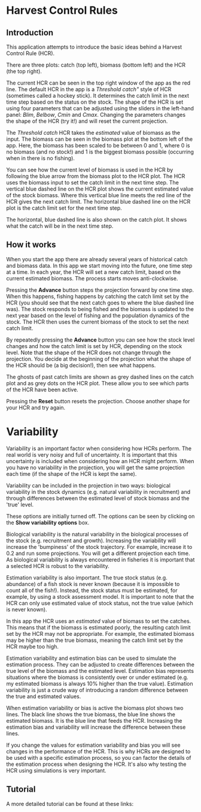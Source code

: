 # Harvest Control Rules

## Introduction

This application attempts to introduce the basic ideas behind a Harvest Control Rule (HCR).

There are three plots: catch (top left), biomass (bottom left) and the HCR (the top right). 

The current HCR can be seen in the top right window of the app as the red line.
The default HCR in the app is a *Threshold catch"* style of HCR (sometimes called a hockey stick).
It determines the catch limit in the next time step based on the status on the stock.
The shape of the HCR is set using four parameters that can be adjusted using the sliders in the left-hand panel:
*Blim*, *Belbow*, *Cmin* and *Cmax*.
Changing the parameters changes the shape of the HCR (try it!) and will reset the current projection.

The *Threshold catch* HCR takes the *estimated* value of biomass as the input.
The biomass can be seen in the biomass plot at the bottom left of the app.
Here, the biomass has been scaled to be between 0 and 1, where 0 is no biomass (and no stock!) and 1 is the biggest biomass possible (occurring when in there is no fishing).

You can see how the current level of biomass is used in the HCR by following the blue arrow from the biomass plot to the HCR plot.
The HCR uses the biomass input to set the catch limit in the next time step.
The vertical blue dashed line on the HCR plot shows the current estimated value of the stock biomass.
Where this vertical blue line meets the red line of the HCR gives the next catch limit.
The horizontal blue dashed line on the HCR plot is the catch limit set for the next time step.

The horizontal, blue dashed line is also shown on the catch plot.
It shows what the catch will be in the next time step.

## How it works

When you start the app there are already several years of historical catch and biomass data.
In this app we start moving into the future, one time step at a time.
In each year, the HCR will set a new catch limit, based on the current estimated biomass.
The process starts moves anti-clockwise.

Pressing the **Advance** button steps the projection forward by one time step.
When this happens, fishing happens by catching the catch limit set by the HCR (you should see that the next catch goes to where the blue dashed line was).
The stock responds to being fished and the biomass is updated to the next year based on the level of fishing and the population dynamics of the stock.
The HCR then uses the current biomass of the stock to set the next catch limit.

By repeatedly pressing the **Advance** button you can see how the stock level changes and how the catch limit is set by HCR, depending on the stock level.
Note that the shape of the HCR does not change through the projection.
You decide at the beginning of the projection what the shape of the HCR should be (a big decision!), then see what happens.

The ghosts of past catch limits are shown as grey dashed lines on the catch plot and as grey dots on the HCR plot. These allow you to see which parts of the HCR have been active. 

Pressing the **Reset** button resets the projection. Choose another shape for your HCR and try again.

# Variability

Variability is an important factor when considering how HCRs perform.
The real world is very noisy and full of uncertainty. It is important that this uncertainty is included when considering how an HCR might perform.
When you have no variability in the projection, you will get the same projection each time (if the shape of the HCR is kept the same).

Variability can be included in the projection in two ways: biological variability in the stock dynamics (e.g. natural variability in recruitment) and through differences between the estimated level of stock biomass and the 'true' level.

These options are initially turned off. The options can be seen by clicking on the **Show variability options** box.

Biological variability is the natural variability in the biological processes of the stock (e.g. recruitment and growth).
Increasing the variability will increase the 'bumpiness' of the stock trajectory.
For example, increase it to 0.2 and run some projections.
You will get a different projection each time.
As biological variability is always encountered in fisheries it is important that a selected HCR is robust to the variability.

Estimation variability is also important.
The true stock status (e.g. abundance) of a fish stock is never known (because it is impossible to count all of the fish!).
Instead, the stock status must be estimated, for example, by using a stock assessment model.
It is important to note that the HCR can only use estimated value of stock status, not the true value (which is never known).

In this app the HCR uses an *estimated* value of biomass to set the catches.
This means that if the biomass is estimated poorly, the resulting catch limit set by the HCR may not be appropriate.
For example, the estimated biomass may be higher than the true biomass, meaning the catch limit set by the HCR maybe too high.

Estimation variability and estimation bias can be used to simulate the estimation process.
They can be adjusted to create differences between the true level of the biomass and the estimated level.
Estimation bias represents situations where the biomass is consistently over or under estimated (e.g. my estimated biomass is always 10% higher than the true value).
Estimation variability is just a crude way of introducing a random difference between the true and estimated values.


When estimation variability or bias is active the biomass plot shows two lines.
The black line shows the true biomass, the blue line shows the estimated biomass.
It is the blue line that feeds the HCR.
Increasing the estimation bias and variability will increase the difference between these lines.

If you change the values for estimation variability and bias you will see changes in the performance of the HCR.
This is why HCRs are designed to be used with a specific estimation process, so you can factor the details of the estimation process when designing the HCR.
It's also why testing the HCR using simulations is very important.

## Tutorial

A more detailed tutorial can be found at these links:




